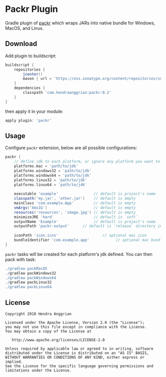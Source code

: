 Packr Plugin
============
Gradle plugin of [packr] which wraps JARs into native bundle for Windows, MacOS, and Linux.

Download
--------
Add plugin to buildscript:

```gradle
buildscript {
    repositories {
        jcenter()
        maven { url = 'https://oss.sonatype.org/content/repositories/snapshots' }
    }
    dependencies {
        classpath 'com.hendraanggrian:packr:0.2'
    }
}
```

then apply it in your module:

```gradle
apply plugin: 'packr'
```

Usage
-----
Configure `packr` extension, below are all possible configurations:

```gradle
packr {
    // define jdk to each platform, or ignore any platform you want to leave behind
    platforms.mac = 'path/to/jdk'
    platforms.windows32 = 'path/to/jdk'
    platforms.windows64 = 'path/to/jdk'
    platforms.linux32 = 'path/to/jdk'
    platforms.linux64 = 'path/to/jdk'
    
    executable 'example'                // default is project's name
    classpath('my.jar', 'other.jar')    // default is empty
    mainClass 'com.example.App'         // default is empty
    vmArgs('Xmx1G')                     // default is empty
    resources('resources', 'image.jpg') // default is empty
    minimizeJRE 'hard'                  // default is `soft`
    outputName 'Example'                // default is project's name
    outputPath 'packr-output'      // default is `release` directory in build directoy
    
    iconPath 'icon.icns'                    // optional mac icon
    bundleIdentifier 'com.example.app'            // optional mac bundle
}
```

`packr` tasks will be created for each platform's jdk defined. You can then pack with task:
```gradle
./gradlew packMacOS
./gradlew packWindows32
./gradlew packWindows64
./gradlew packLinux32
./gradlew packLinux64
```

License
-------
    Copyright 2018 Hendra Anggrian

    Licensed under the Apache License, Version 2.0 (the "License");
    you may not use this file except in compliance with the License.
    You may obtain a copy of the License at

       http://www.apache.org/licenses/LICENSE-2.0

    Unless required by applicable law or agreed to in writing, software
    distributed under the License is distributed on an "AS IS" BASIS,
    WITHOUT WARRANTIES OR CONDITIONS OF ANY KIND, either express or implied.
    See the License for the specific language governing permissions and
    limitations under the License.
    
[packr]: https://github.com/libgdx/packr
